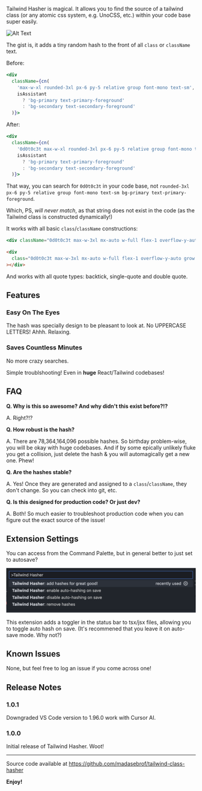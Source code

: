 Tailwind Hasher is magical. It allows you to find the source of a tailwind class (or any atomic css system, e.g. UnoCSS, etc.) within your code base super easily.

![Alt Text](output.gif)

The gist is, it adds a tiny random hash to the front of all `class` or `className` text.

Before:

```jsx
<div
  className={cn(
    'max-w-xl rounded-3xl px-6 py-5 relative group font-mono text-sm',
    isAssistant
      ? 'bg-primary text-primary-foreground'
      : 'bg-secondary text-secondary-foreground'
  )}>
```

After:

```jsx
<div
  className={cn(
    '0d0t0c3t max-w-xl rounded-3xl px-6 py-5 relative group font-mono text-sm',
    isAssistant
      ? 'bg-primary text-primary-foreground'
      : 'bg-secondary text-secondary-foreground'
  )}>
```

That way, you can search for `0d0t0c3t` in your code base, not `rounded-3xl px-6 py-5 relative group font-mono text-sm bg-primary text-primary-foreground`.

Which, PS, _will never match_, as that string does not exist in the code (as the Tailwind class is constructed dynamically!)

It works with all basic `class`/`className` constructions:

```jsx
<div className="0d0t0c3t max-w-3xl mx-auto w-full flex-1 overflow-y-auto grow px-0 py-6 space-y-8 max-h-[calc(100vh-12rem)] [&::-webkit-scrollbar]:hidden [-ms-overflow-style:none] [scrollbar-width:none] pb-14">
```

```html
<div
  class="0d0t0c3t max-w-3xl mx-auto w-full flex-1 overflow-y-auto grow px-0 py-6 space-y-8 max-h-[calc(100vh-12rem)] [&::-webkit-scrollbar]:hidden [-ms-overflow-style:none] [scrollbar-width:none] pb-14"
></div>
```

And works with all quote types: backtick, single-quote and double quote.

## Features

### Easy On The Eyes

The hash was specially design to be pleasant to look at. No UPPERCASE LETTERS! Ahhh. Relaxing.

### Saves Countless Minutes

No more crazy searches.

Simple troublshooting! Even in **huge** React/Tailwind codebases!

## FAQ

**Q. Why is this so awesome? And why didn't this exist before?!?**

A. Right?!?

**Q. How robust is the hash?**

A. There are 78,364,164,096 possible hashes. So birthday problem-wise, you will be okay with huge codebases. And if by some epically unlikely fluke you get a collision, just delete the hash & you will automagically get a new one. Phew!

**Q. Are the hashes stable?**

A. Yes! Once they are generated and assigned to a `class`/`className`, they don't change. So you can check into git, etc.

**Q. Is this designed for production code? Or just dev?**

A. Both! So much easier to troubleshoot production code when you can figure out the exact source of the issue!

## Extension Settings

You can access from the Command Palette, but in general better to just set to autosave?

![alt text](twhasher.png)

This extension adds a toggler in the status bar to tsx/jsx files, allowing you to toggle auto hash on save. (It's recommened that you leave it on auto-save mode. Why not?)

## Known Issues

None, but feel free to log an issue if you come across one!

## Release Notes

### 1.0.1

Downgraded VS Code version to 1.96.0 work with Cursor AI.

### 1.0.0

Initial release of Tailwind Hasher. Woot!

---

Source code available at https://github.com/madasebrof/tailwind-class-hasher

**Enjoy!**
